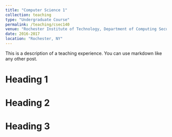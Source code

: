 ```yaml
---
title: "Computer Science 1"
collection: teaching
type: "Undergraduate Course"
permalink: /teaching/csec140
venue: "Rochester Institute of Technology, Department of Computing Security"
date: 2016-2017
location: "Rochester, NY"
---
```


This is a description of a teaching experience. You can use markdown like any other post.

Heading 1
======

Heading 2
======

Heading 3
======

